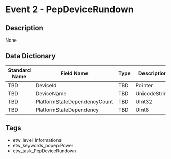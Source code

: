 # Event 2 - PepDeviceRundown

## Description
None

## Data Dictionary
|Standard Name|Field Name|Type|Description|Sample Value|
|---|---|---|---|---|
|TBD|DeviceId|TBD|Pointer|None|None|
|TBD|DeviceName|TBD|UnicodeString|None|None|
|TBD|PlatformStateDependencyCount|TBD|UInt32|None|None|
|TBD|PlatformStateDependency|TBD|UInt8|None|None|

## Tags
* etw_level_Informational
* etw_keywords_popep:Power
* etw_task_PepDeviceRundown